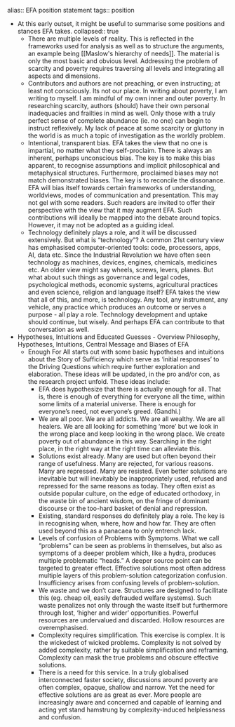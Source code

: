 alias:: EFA position statement
tags:: position

- At this early outset, it might be useful to summarise some positions and stances EFA takes.
  collapsed:: true
	- There are multiple levels of reality. This is reflected in the frameworks used for analysis as well as to structure the arguments, an example being [[Maslow's hierarchy of needs]]. The material is only the most basic and obvious level. Addressing the problem of scarcity and poverty requires traversing all levels and integrating all aspects and dimensions.
	- Contributors and authors are not preaching, or even instructing; at least not consciously. Its not our place. In writing about poverty, I am writing to myself. I am mindful of my own inner and outer poverty. In researching scarcity, authors (should) have their own personal inadequacies and frailties in mind as well. Only those with a truly perfect sense of complete abundance (ie. no one) can begin to instruct reflexively. My lack of peace at some scarcity or gluttony in the world is as much a topic of investigation as the worldly problem.
	- Intentional, transparent bias. 
	  EFA takes the view that no one is impartial, no matter what they self-proclaim. There is always an inherent, perhaps unconscious bias. The key is to make this bias apparent, to recognise assumptions and implicit philosophical and metaphysical structures. Furthermore, proclaimed biases may not match demonstrated biases. The key is to reconcile the dissonance. EFA will bias itself towards certain frameworks of understanding, worldviews, modes of communication and presentation. This may not gel with some readers. Such readers are invited to offer their perspective with the view that it may augment EFA. Such contributions will ideally be mapped into the debate around topics. However, it may not be adopted as a guiding ideal.
	- Technology definitely plays a role, and it will be discussed extensively. But what is “technology”? A common 21st century view has emphasised computer-oriented tools: code, processors, apps, AI, data etc. Since the Industrial Revolution we have often seen technology as machines, devices, engines, chemicals, medicines etc. An older view might say wheels, screws, levers, planes. But what about such things as governance and legal codes, psychological methods, economic systems, agricultural practices and even science, religion and language itself? EFA takes the view that all of this, and more, is technology. Any tool, any instrument, any vehicle, any practice which produces an outcome or serves a purpose - all play a role. Technology development and uptake should continue, but wisely. And perhaps EFA can contribute to that conversation as well.
- Hypotheses, Intuitions and Educated Guesses - Overview
  Philosophy, Hypotheses, Intuitions, Central Message and Biases of EFA
	- Enough For All starts out with some basic hypotheses and intuitions about the Story of Sufficiency which serve as ‘initial responses’ to the Driving Questions which require further exploration and elaboration. These ideas will be updated, in the pro and/or con, as the research project unfold. These ideas include:
		- EFA does hypothesize that there is actually enough for all. That is, there is enough of everything for everyone all the time, within some limits of a material universe. There is enough for everyone’s need, not everyone’s greed. (Gandhi.)
		- We are all poor. We are all addicts. We are all wealthy. We are all healers. We are all looking for something ‘more’ but we look in the wrong place and keep looking in the wrong place. We create poverty out of abundance in this way. Searching in the right place, in the right way at the right time can alleviate this.
		- Solutions exist already. Many are used but often beyond their range of usefulness. Many are rejected, for various reasons. Many are repressed. Many are resisted. Even better solutions are inevitable but will inevitably be inappropriately used, refused and repressed for the same reasons as today. They often exist as outside popular culture, on the edge of educated orthodoxy, in the waste bin of ancient wisdom, on the fringe of dominant discourse or the too-hard basket of denial and repression.
		- Existing, standard responses do definitely play a role. The key is in recognising when, where, how and how far. They are often used beyond this as a panacaea to only entrench lack.
		- Levels of confusion of Problems with Symptoms. What we call “problems” can be seen as problems in themselves, but also as symptoms of a deeper problem which, like a hydra, produces multiple problematic “heads.” A deeper source point can be targeted to greater effect. Effective solutions most often address multiple layers of this problem-solution categorization confusion. Insufficiency arises from confusing levels of problem-solution.
		- We waste and we don’t care. Structures are designed to facilitate this (eg. cheap oil, easily defrauded welfare systems). Such waste penalizes not only through the waste itself but furthermore through lost, ‘higher and wider’ opportunities. Powerful resources are undervalued and discarded. Hollow resources are overemphasised.
		- Complexity requires simplification. This exercise is complex. It is the wickedest of wicked problems. Complexity is not solved by added complexity, rather by suitable simplification and reframing. Complexity can mask the true problems and obscure effective solutions.
		- There is a need for this service. In a truly globalised interconnected faster society, discussions around poverty are often complex, opaque, shallow and narrow. Yet the need for effective solutions are as great as ever. More people are increasingly aware and concerned and capable of learning and acting yet stand hamstrung by complexity-induced helplessness and confusion.